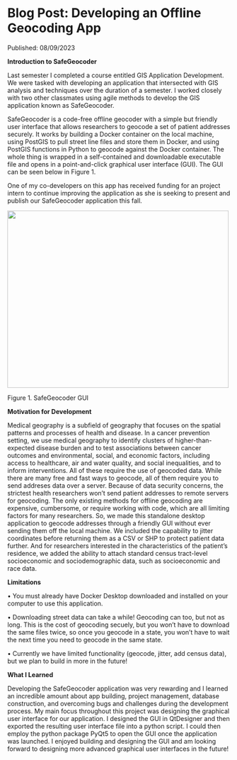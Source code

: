 <html>
  <body>
    <h1>Blog Post: Developing an Offline Geocoding App</h1>
  </body>
</html>

Published: 08/09/2023

**Introduction to SafeGeocoder**

Last semester I completed a course entitled GIS Application Development. We were tasked with developing an application that intersected with GIS analysis and techniques over the duration of a semester. I worked closely with two other classmates using agile methods to develop the GIS application known as SafeGeocoder.

SafeGeocoder is a code-free offline geocoder with a simple but friendly user interface that allows researchers to geocode a set of patient addresses securely. It works by building a Docker container on the local machine, using PostGIS to pull street line files and store them in Docker, and using PostGIS functions in Python to geocode against the Docker container. The whole thing is wrapped in a self-contained and downloadable executable file and opens in a point-and-click graphical user interface (GUI). The GUI can be seen below in Figure 1.

One of my co-developers on this app has received funding for an project intern to continue improving the application as she is seeking to present and publish our SafeGeocoder application this fall.

<img src="https://xmcgill.github.io/Geocoder.jpg" width="500" height="400">

Figure 1. SafeGeocoder GUI

**Motivation for Development**

Medical geography is a subfield of geography that focuses on the spatial patterns and processes of health and disease. In a cancer prevention setting, we use medical geography to identify clusters of higher-than-expected disease burden and to test associations between cancer outcomes and environmental, social, and economic factors, including access to healthcare, air and water quality, and social inequalities, and to inform interventions. All of these require the use of geocoded data. While there are many free and fast ways to geocode, all of them require you to send addreses data over a server. Because of data security concerns, the strictest health researchers won’t send patient addresses to remote servers for geocoding. The only existing methods for offline geocoding are expensive, cumbersome, or require working with code, which are all limiting factors for many researchers. So, we made this standalone desktop application to geocode addresses through a friendly GUI without ever sending them off the local machine. We included the capability to jitter coordinates before returning them as a CSV or SHP to protect patient data further. And for researchers interested in the characteristics of the patient’s residence, we added the ability to attach standard census tract-level socioeconomic and sociodemographic data, such as socioeconomic and race data.

**Limitations**

•	You must already have Docker Desktop downloaded and installed on your computer to use this application.

•	Downloading street data can take a while! Geocoding can too, but not as long. This is the cost of geocoding secuely, but you won’t have to download the same files twice, so once you geocode in a state, you won’t have to wait the next time you need to geocode in the same state.

•	Currently we have limited functionality (geocode, jitter, add census data), but we plan to build in more in the future!

**What I Learned**

Developing the SafeGeocoder application was very rewarding and I learned an incredible amount about app building, project management, database construction, and overcoming bugs and challenges during the development process. My main focus throughout this project was designing the graphical user interface for our application. I designed the GUI in QtDesigner and then exported the resulting user interface file into a python script. I could then employ the python package PyQt5 to open the GUI once the application was launched. I enjoyed building and designing the GUI and am looking forward to designing more advanced graphical user interfaces in the future!


